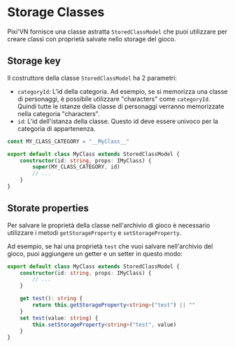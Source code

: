 # Storage Classes

Pixi'VN fornisce una classe astratta `StoredClassModel` che puoi utilizzare per creare classi con proprietà salvate nello storage del gioco.

## Storage key

Il costruttore della classe `StoredClassModel` ha 2 parametri:

- `categoryId`: L'id della categoria. Ad esempio, se si memorizza una classe di personaggi, è possibile utilizzare "characters" come `categoryId`. Quindi tutte le istanze della classe di personaggi verranno memorizzate nella categoria "characters".
- `id`: L'id dell'istanza della classe. Questo id deve essere univoco per la categoria di appartenenza.

```typescript
const MY_CLASS_CATEGORY = "__MyClass__"

export default class MyClass extends StoredClassModel {
    constructor(id: string, props: IMyClass) {
        super(MY_CLASS_CATEGORY, id)
        // ...
    }
}
```

## Storate properties

Per salvare le proprietà della classe nell'archivio di gioco è necessario utilizzare i metodi `getStorageProperty` e `setStorageProperty`.

Ad esempio, se hai una proprietà `test` che vuoi salvare nell'archivio del gioco, puoi aggiungere un getter e un setter in questo modo:

```typescript
export default class MyClass extends StoredClassModel {
    constructor(id: string, props: IMyClass) {
        // ...
    }

    get test(): string {
        return this.getStorageProperty<string>("test") || ""
    }
    set test(value: string) {
        this.setStorageProperty<string>("test", value)
    }
}
```
